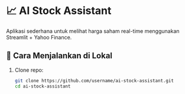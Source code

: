 # 📈 AI Stock Assistant

Aplikasi sederhana untuk melihat harga saham real-time menggunakan Streamlit + Yahoo Finance.

## 🚀 Cara Menjalankan di Lokal
1. Clone repo:
   ```bash
   git clone https://github.com/username/ai-stock-assistant.git
   cd ai-stock-assistant
